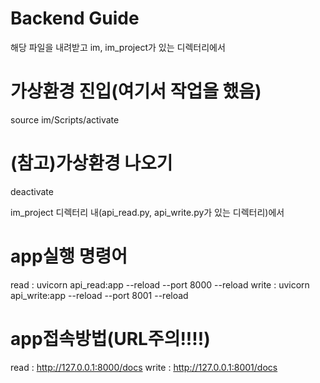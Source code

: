 # Backend Guide
해당 파일을 내려받고 im, im_project가 있는 디렉터리에서

# 가상환경 진입(여기서 작업을 했음)
source im/Scripts/activate

# (참고)가상환경 나오기
deactivate

im_project 디렉터리 내(api_read.py, api_write.py가 있는 디렉터리)에서 

# app실행 명령어
read : uvicorn api_read:app --reload --port 8000 --reload
write : uvicorn api_write:app --reload --port 8001 --reload

# app접속방법(URL주의!!!!)
read : http://127.0.0.1:8000/docs
write : http://127.0.0.1:8001/docs

